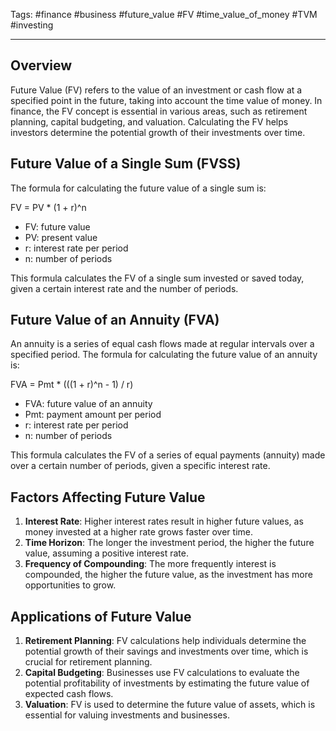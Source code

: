 Tags: #finance #business #future_value #FV #time_value_of_money #TVM #investing

---

## Overview

Future Value (FV) refers to the value of an investment or cash flow at a specified point in the future, taking into account the time value of money. In finance, the FV concept is essential in various areas, such as retirement planning, capital budgeting, and valuation. Calculating the FV helps investors determine the potential growth of their investments over time.

## Future Value of a Single Sum (FVSS)

The formula for calculating the future value of a single sum is:

FV = PV * (1 + r)^n

-   FV: future value
-   PV: present value
-   r: interest rate per period
-   n: number of periods

This formula calculates the FV of a single sum invested or saved today, given a certain interest rate and the number of periods.

## Future Value of an Annuity (FVA)

An annuity is a series of equal cash flows made at regular intervals over a specified period. The formula for calculating the future value of an annuity is:

FVA = Pmt * (((1 + r)^n - 1) / r)

-   FVA: future value of an annuity
-   Pmt: payment amount per period
-   r: interest rate per period
-   n: number of periods

This formula calculates the FV of a series of equal payments (annuity) made over a certain number of periods, given a specific interest rate.

## Factors Affecting Future Value

1.  **Interest Rate**: Higher interest rates result in higher future values, as money invested at a higher rate grows faster over time.
2.  **Time Horizon**: The longer the investment period, the higher the future value, assuming a positive interest rate.
3.  **Frequency of Compounding**: The more frequently interest is compounded, the higher the future value, as the investment has more opportunities to grow.

## Applications of Future Value

1.  **Retirement Planning**: FV calculations help individuals determine the potential growth of their savings and investments over time, which is crucial for retirement planning.
2.  **Capital Budgeting**: Businesses use FV calculations to evaluate the potential profitability of investments by estimating the future value of expected cash flows.
3.  **Valuation**: FV is used to determine the future value of assets, which is essential for valuing investments and businesses.
